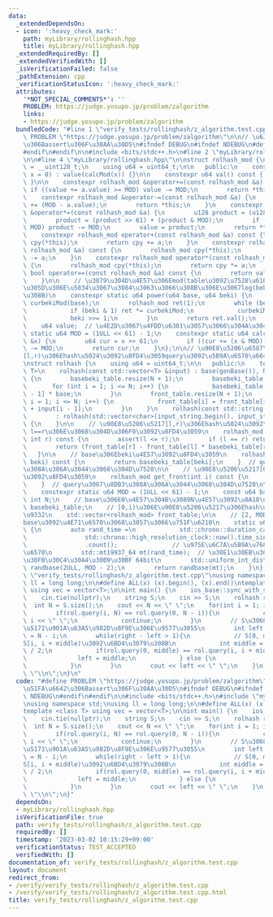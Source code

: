 ```yaml
---
data:
  _extendedDependsOn:
  - icon: ':heavy_check_mark:'
    path: myLibrary/rollinghash.hpp
    title: myLibrary/rollinghash.hpp
  _extendedRequiredBy: []
  _extendedVerifiedWith: []
  _isVerificationFailed: false
  _pathExtension: cpp
  _verificationStatusIcon: ':heavy_check_mark:'
  attributes:
    '*NOT_SPECIAL_COMMENTS*': ''
    PROBLEM: https://judge.yosupo.jp/problem/zalgorithm
    links:
    - https://judge.yosupo.jp/problem/zalgorithm
  bundledCode: "#line 1 \"verify_tests/rollinghash/z_algorithm.test.cpp\"\n#define\
    \ PROBLEM \"https://judge.yosupo.jp/problem/zalgorithm\"\n\n// \u63D0\u51FA\u6642\
    \u306Bassert\u306F\u30AA\u30D5\n#ifndef DEBUG\n#ifndef NDEBUG\n#define NDEBUG\n\
    #endif\n#endif\n\n#include <bits/stdc++.h>\n#line 2 \"myLibrary/rollinghash.hpp\"\
    \n\n#line 4 \"myLibrary/rollinghash.hpp\"\n\nstruct rolhash_mod {\n    using u128\
    \ = __uint128_t;\n    using u64 = uint64_t;\n\n   public:\n    constexpr rolhash_mod(u64\
    \ x = 0) : value(calcMod(x)) {}\n\n    constexpr u64 val() const { return value;\
    \ }\n\n    constexpr rolhash_mod &operator+=(const rolhash_mod &a) {\n       \
    \ if ((value += a.value) >= MOD) value -= MOD;\n        return *this;\n    }\n\
    \    constexpr rolhash_mod &operator-=(const rolhash_mod &a) {\n        *this\
    \ += (MOD - a.value);\n        return *this;\n    }\n    constexpr rolhash_mod\
    \ &operator*=(const rolhash_mod &a) {\n        u128 product = (u128)value * a.value;\n\
    \        product = (product >> 61) + (product & MOD);\n        if (product >=\
    \ MOD) product -= MOD;\n        value = product;\n        return *this;\n    }\n\
    \    constexpr rolhash_mod operator+(const rolhash_mod &a) const {\n        rolhash_mod\
    \ cpy(*this);\n        return cpy += a;\n    }\n    constexpr rolhash_mod operator-(const\
    \ rolhash_mod &a) const {\n        rolhash_mod cpy(*this);\n        return cpy\
    \ -= a;\n    }\n    constexpr rolhash_mod operator*(const rolhash_mod &a) const\
    \ {\n        rolhash_mod cpy(*this);\n        return cpy *= a;\n    }\n    constexpr\
    \ bool operator==(const rolhash_mod &a) const {\n        return value == a.value;\n\
    \    }\n\n    // \u3079\u304D\u4E57\u306Emod(table\u3092\u7528\u610F\u305B\u305A\
    \u305D\u306E\u5834\u3067\u3084\u3063\u3066\u308B\u306E\u3067log(beki)\u304B\u304B\
    \u308B)\n    constexpr static u64 power(u64 base, u64 beki) {\n        rolhash_mod\
    \ curbekiMod(base);\n        rolhash_mod ret(1);\n        while (beki > 0) {\n\
    \            if (beki & 1) ret *= curbekiMod;\n            curbekiMod *= curbekiMod;\n\
    \            beki >>= 1;\n        }\n        return ret.val();\n    }\n\n   private:\n\
    \    u64 value;  // \u4E2D\u3067\u4FDD\u6301\u3057\u3066\u304A\u304Fmod\n    constexpr\
    \ static u64 MOD = (1ULL << 61) - 1;\n    constexpr static u64 calcMod(const u64\
    \ &x) {\n        u64 cur = x >> 61;\n        if ((cur += (x & MOD)) >= MOD) cur\
    \ -= MOD;\n        return cur;\n    }\n};\n\n// \u90E8\u5206\u6587\u5B57\u5217\
    [l,r)\u306Ehash\u5024\u3092\u8FD4\u3059query\u3092\u5B9A\u6570\u6642\u9593\u3067\
    \nstruct rolhash {\n    using u64 = uint64_t;\n\n   public:\n    template <class\
    \ T>\n    rolhash(const std::vector<T> &input) : base(genBase()), N(input.size())\
    \ {\n        basebeki_table.resize(N + 1);\n        basebeki_table[0] = 1;\n \
    \       for (int i = 1; i <= N; i++) {\n            basebeki_table[i] = basebeki_table[i\
    \ - 1] * base;\n        }\n        front_table.resize(N + 1);\n        for (int\
    \ i = 1; i <= N; i++) {\n            front_table[i] = front_table[i - 1] * base\
    \ + input[i - 1];\n        }\n    }\n    rolhash(const std::string &input_string)\n\
    \        : rolhash(std::vector<char>(input_string.begin(), input_string.end()))\
    \ {\n    }\n\n    // \u90E8\u5206\u5217[l,r)\u306Ehash\u5024\u3092\u8FD4\u3059\
    \ l==r\u306E\u3068\u304D\u306F0\u3092\u8FD4\u3059\n    rolhash_mod query(int l,\
    \ int r) const {\n        assert(l <= r);\n        if (l == r) return rolhash_mod(0);\n\
    \        return (front_table[r] - front_table[l] * basebeki_table[r - l]);\n \
    \   }\n\n    // base\u306Ebeki\u4E57\u3092\u8FD4\u3059\n    rolhash_mod get_basebeki(int\
    \ beki) const {\n        return basebeki_table[beki];\n    }  // query\u3067\u8DB3\
    \u308A\u306A\u3044\u3068\u304D\u7528\n\n    // \u90E8\u5206\u5217[0,i)\u306Ehash\u5024\
    \u3092\u8FD4\u3059\n    rolhash_mod get_front(int i) const {\n        return front_table[i];\n\
    \    }  // query\u3067\u8DB3\u308A\u306A\u3044\u3068\u304D\u7528\n\n   private:\n\
    \    constexpr static u64 MOD = (1ULL << 61) - 1;\n    const u64 base;\n    const\
    \ int N;\n    // base\u306E0\u4E57\u304B\u3089N\u4E57\u3092\u8A18\u9332\n    std::vector<rolhash_mod>\
    \ basebeki_table;\n    // [0,i)\u306E\u90E8\u5206\u5217\u306Ehash\u5024\u3092\u8A18\
    \u9332\n    std::vector<rolhash_mod> front_table;\n\n    // [2, MOD - 2]\u306E\
    base\u3092\u4E71\u6570\u3068\u3057\u3066\u751F\u6210\n    static u64 genBase()\
    \ {\n        auto rand_time =\n            std::chrono::duration_cast<std::chrono::nanoseconds>(\n\
    \                std::chrono::high_resolution_clock::now().time_since_epoch())\n\
    \                .count();               // \u975E\u6C7A\u5B9A\u7684\u306A\u4E71\
    \u6570\n        std::mt19937_64 mt(rand_time);  // \u30E1\u30EB\u30BB\u30F3\u30CC\
    \u30FB\u30C4\u30A4\u30B9\u30BF 64bit\n        std::uniform_int_distribution<u64>\
    \ randbase(2ULL, MOD - 2);\n        return randbase(mt);\n    }\n};\n#line 12\
    \ \"verify_tests/rollinghash/z_algorithm.test.cpp\"\nusing namespace std;\nusing\
    \ ll = long long;\n\n#define ALL(x) (x).begin(), (x).end()\ntemplate <class T>\
    \ using vec = vector<T>;\n\nint main() {\n    ios_base::sync_with_stdio(false);\n\
    \    cin.tie(nullptr);\n    string S;\n    cin >> S;\n    rolhash rol(S);\n  \
    \  int N = S.size();\n    cout << N << \" \";\n    for(int i = 1; i < N; i++){\n\
    \        if(rol.query(i, N) == rol.query(0, N - i)){\n            cout << N -\
    \ i << \" \";\n            continue;\n        }\n        // S\u3068S[i, N)\u306E\
    \u5171\u901A\u63A5\u982D\u8F9E\u306E\u9577\u3055\n        int left = 0, right\
    \ = N - i;\n        while(right - left > 1){\n            // S[0, middle)\u3068\
    S[i, i + middle)\u3092\u6BD4\u3079\u308B\n            int middle = (left + right)\
    \ / 2;\n            if(rol.query(0, middle) == rol.query(i, i + middle)){\n  \
    \              left = middle;\n            } else {\n                right = middle;\n\
    \            }\n        }\n        cout << left << \" \";\n    }\n    cout <<\
    \ \"\\n\";\n}\n"
  code: "#define PROBLEM \"https://judge.yosupo.jp/problem/zalgorithm\"\n\n// \u63D0\
    \u51FA\u6642\u306Bassert\u306F\u30AA\u30D5\n#ifndef DEBUG\n#ifndef NDEBUG\n#define\
    \ NDEBUG\n#endif\n#endif\n\n#include <bits/stdc++.h>\n#include \"myLibrary/rollinghash.hpp\"\
    \nusing namespace std;\nusing ll = long long;\n\n#define ALL(x) (x).begin(), (x).end()\n\
    template <class T> using vec = vector<T>;\n\nint main() {\n    ios_base::sync_with_stdio(false);\n\
    \    cin.tie(nullptr);\n    string S;\n    cin >> S;\n    rolhash rol(S);\n  \
    \  int N = S.size();\n    cout << N << \" \";\n    for(int i = 1; i < N; i++){\n\
    \        if(rol.query(i, N) == rol.query(0, N - i)){\n            cout << N -\
    \ i << \" \";\n            continue;\n        }\n        // S\u3068S[i, N)\u306E\
    \u5171\u901A\u63A5\u982D\u8F9E\u306E\u9577\u3055\n        int left = 0, right\
    \ = N - i;\n        while(right - left > 1){\n            // S[0, middle)\u3068\
    S[i, i + middle)\u3092\u6BD4\u3079\u308B\n            int middle = (left + right)\
    \ / 2;\n            if(rol.query(0, middle) == rol.query(i, i + middle)){\n  \
    \              left = middle;\n            } else {\n                right = middle;\n\
    \            }\n        }\n        cout << left << \" \";\n    }\n    cout <<\
    \ \"\\n\";\n}"
  dependsOn:
  - myLibrary/rollinghash.hpp
  isVerificationFile: true
  path: verify_tests/rollinghash/z_algorithm.test.cpp
  requiredBy: []
  timestamp: '2023-03-02 10:15:29+09:00'
  verificationStatus: TEST_ACCEPTED
  verifiedWith: []
documentation_of: verify_tests/rollinghash/z_algorithm.test.cpp
layout: document
redirect_from:
- /verify/verify_tests/rollinghash/z_algorithm.test.cpp
- /verify/verify_tests/rollinghash/z_algorithm.test.cpp.html
title: verify_tests/rollinghash/z_algorithm.test.cpp
---
```

